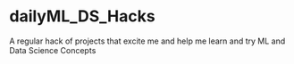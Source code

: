 # dailyML_DS_Hacks
A regular hack of projects that excite me and help me learn and try ML and Data Science Concepts

